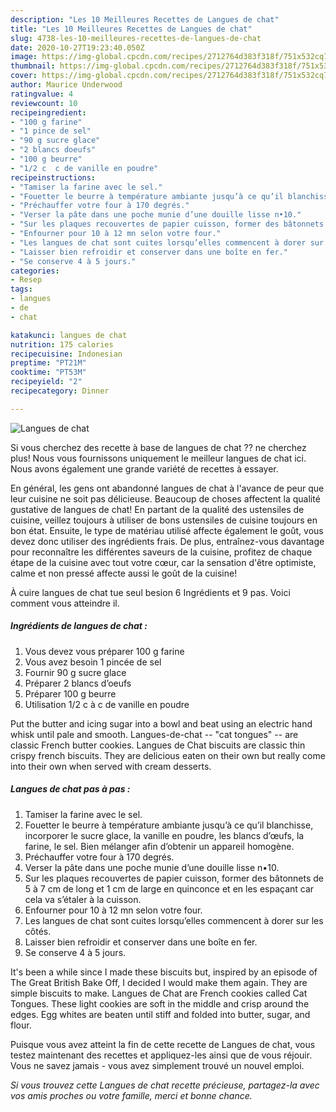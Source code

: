 ```yaml
---
description: "Les 10 Meilleures Recettes de Langues de chat"
title: "Les 10 Meilleures Recettes de Langues de chat"
slug: 4738-les-10-meilleures-recettes-de-langues-de-chat
date: 2020-10-27T19:23:40.050Z
image: https://img-global.cpcdn.com/recipes/2712764d383f318f/751x532cq70/langues-de-chat-photo-principale-de-la-recette.jpg
thumbnail: https://img-global.cpcdn.com/recipes/2712764d383f318f/751x532cq70/langues-de-chat-photo-principale-de-la-recette.jpg
cover: https://img-global.cpcdn.com/recipes/2712764d383f318f/751x532cq70/langues-de-chat-photo-principale-de-la-recette.jpg
author: Maurice Underwood
ratingvalue: 4
reviewcount: 10
recipeingredient:
- "100 g farine"
- "1 pince de sel"
- "90 g sucre glace"
- "2 blancs doeufs"
- "100 g beurre"
- "1/2 c  c de vanille en poudre"
recipeinstructions:
- "Tamiser la farine avec le sel."
- "Fouetter le beurre à température ambiante jusqu’à ce qu’il blanchisse, incorporer le sucre glace, la vanille en poudre, les blancs d’œufs, la farine, le sel. Bien mélanger afin d’obtenir un appareil homogène."
- "Préchauffer votre four à 170 degrés."
- "Verser la pâte dans une poche munie d’une douille lisse n•10."
- "Sur les plaques recouvertes de papier cuisson, former des bâtonnets de 5 à 7 cm de long et 1 cm de large en quinconce et en les espaçant car cela va s’étaler à la cuisson."
- "Enfourner pour 10 à 12 mn selon votre four."
- "Les langues de chat sont cuites lorsqu’elles commencent à dorer sur les côtés."
- "Laisser bien refroidir et conserver dans une boîte en fer."
- "Se conserve 4 à 5 jours."
categories:
- Resep
tags:
- langues
- de
- chat

katakunci: langues de chat 
nutrition: 175 calories
recipecuisine: Indonesian
preptime: "PT21M"
cooktime: "PT53M"
recipeyield: "2"
recipecategory: Dinner

---
```



![Langues de chat](https://img-global.cpcdn.com/recipes/2712764d383f318f/751x532cq70/langues-de-chat-photo-principale-de-la-recette.jpg)

Si vous cherchez des recette à base de langues de chat ?? ne cherchez plus! Nous vous fournissons uniquement le meilleur langues de chat ici. Nous avons également une grande variété de recettes à essayer.

En général, les gens ont abandonné langues de chat à l'avance de peur que leur cuisine ne soit pas délicieuse. Beaucoup de choses affectent la qualité gustative de langues de chat! En partant de la qualité des ustensiles de cuisine, veillez toujours à utiliser de bons ustensiles de cuisine toujours en bon état. Ensuite, le type de matériau utilisé affecte également le goût, vous devez donc utiliser des ingrédients frais. De plus, entraînez-vous davantage pour reconnaître les différentes saveurs de la cuisine, profitez de chaque étape de la cuisine avec tout votre cœur, car la sensation d'être optimiste, calme et non pressé affecte aussi le goût de la cuisine!

<!--inarticleads1-->

À cuire langues de chat tue seul besion 6 Ingrédients et 9 pas. Voici comment vous atteindre il.

##### Ingrédients de langues de chat :

1. Vous devez vous préparer 100 g farine
1. Vous avez besoin 1 pincée de sel
1. Fournir 90 g sucre glace
1. Préparer 2 blancs d’oeufs
1. Préparer 100 g beurre
1. Utilisation 1/2 c à c de vanille en poudre


Put the butter and icing sugar into a bowl and beat using an electric hand whisk until pale and smooth. Langues-de-chat -- &#34;cat tongues&#34; -- are classic French butter cookies. Langues de Chat biscuits are classic thin crispy french biscuits. They are delicious eaten on their own but really come into their own when served with cream desserts. 

<!--inarticleads2-->

##### Langues de chat pas à pas :

1. Tamiser la farine avec le sel.
1. Fouetter le beurre à température ambiante jusqu’à ce qu’il blanchisse, incorporer le sucre glace, la vanille en poudre, les blancs d’œufs, la farine, le sel. Bien mélanger afin d’obtenir un appareil homogène.
1. Préchauffer votre four à 170 degrés.
1. Verser la pâte dans une poche munie d’une douille lisse n•10.
1. Sur les plaques recouvertes de papier cuisson, former des bâtonnets de 5 à 7 cm de long et 1 cm de large en quinconce et en les espaçant car cela va s’étaler à la cuisson.
1. Enfourner pour 10 à 12 mn selon votre four.
1. Les langues de chat sont cuites lorsqu’elles commencent à dorer sur les côtés.
1. Laisser bien refroidir et conserver dans une boîte en fer.
1. Se conserve 4 à 5 jours.


It&#39;s been a while since I made these biscuits but, inspired by an episode of The Great British Bake Off, I decided I would make them again. They are simple biscuits to make. Langues de Chat are French cookies called Cat Tongues. These light cookies are soft in the middle and crisp around the edges. Egg whites are beaten until stiff and folded into butter, sugar, and flour. 

<!--inarticleads1-->

<p>
Puisque vous avez atteint la fin de cette recette de Langues de chat, vous testez maintenant des recettes et appliquez-les ainsi que de vous réjouir. Vous ne savez jamais - vous avez simplement trouvé un nouvel emploi.
</p>

<p>
<i>Si vous trouvez cette Langues de chat recette précieuse, partagez-la avec vos amis proches ou votre famille, merci et bonne chance.</i>
</p>
